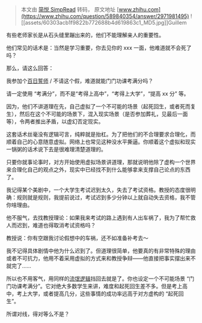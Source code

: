 > 本文由 [简悦 SimpRead](http://ksria.com/simpread/) 转码， 原文地址 [www.zhihu.com](https://www.zhihu.com/question/589840354/answer/2971981495) ![[assets/60303acb1f9822b772688b4d619863c1_MD5.jpg]]Guillem​​

有些老师家长是从石头缝里蹦出来的，他们不能理解亲人的重要性。

他们常见的话术是：当然是学习重要，你去见你的 xxx 一面，他难道就不会死了吗？

那么，请这么回答：

我参加个[百日誓师](https://www.zhihu.com/search?q=%E7%99%BE%E6%97%A5%E8%AA%93%E5%B8%88&search_source=Entity&hybrid_search_source=Entity&hybrid_search_extra=%7B%22sourceType%22%3A%22answer%22%2C%22sourceId%22%3A2971981495%7D) / 不请这个假，难道就能门门功课考满分吗？

请一定使用 “考满分”，而不是“考得上高中”，“考得上大学”，“提高 xx 分” 等。

因为，他们不讲道理在先，自己虚拟了一个不可能的场景（起死回生，或者死而复生），然后在这个不可能的场景下，混入现实场景（是否参加葬礼，见最后一面等），令两者推出矛盾，以虚幻否定现实。

这套话术丝毫没有逻辑可言，纯粹就是抬杠。为了把他们的不合理要求合理化，而顺着自己的心意随意虚拟。网络上也常见这种没水平撕逼。你顺着这个虚拟和现实一锅粥的话术说下去是很难理清楚道理的。

只要你就事论事时，对方开始使用虚拟场景讲道理，那就说明他除了虚构一个世界来合理化自己的观点之外，现实中已经找不到什么能够拿来支撑自己论点的东西了。

我记得某个美剧中，一个大学生考试迟到太久，失去了考试资格。教授的态度很明确：规则就是规则，我提前说过，考试迟到多少分钟以上就自动失去资格，我不管你啥理由。

他不服气，去找教授理论：如果我来考试的路上遇到有人出车祸了，我为了帮忙救人而迟到，难道也得取消考试资格吗？

教授说：你有空跟我讨论假想中的车祸，还不如准备补考去～

我不记得具体剧情中他为什么迟到了。但道理很简单，他要真的有非常特殊的理由或者不可抗力，他用不着采用虚拟的方式来和教授争辩——他直接把事实摆出来不就完了……

所以也不用客气，用同样的[流氓逻辑](https://www.zhihu.com/search?q=%E6%B5%81%E6%B0%93%E9%80%BB%E8%BE%91&search_source=Entity&hybrid_search_source=Entity&hybrid_search_extra=%7B%22sourceType%22%3A%22answer%22%2C%22sourceId%22%3A2971981495%7D)挡回去就是了。你也设定一个不可能场景 “门门功课考满分”。它对绝大多数学生来讲，难度和起死回生差不多。但是考上高中，考上大学，或者提高几分，这些事情的成功率远高于对方虚构的 “起死回生”。

所谓对线，得对等么不是？